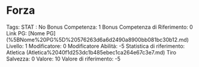 # Forza

Tags: STAT
: No
Bonus Competenza: 1
Bonus Competenza di Riferimento: 0
Link PG: [Nome PG] (%5BNome%20PG%5D%20576263d6a6d2490a8900bb081bc30b12.md)
Livello: 1
Modificatore: 0
Modificatore  Abilità: -5
Statistica di riferimento: Atletica (Atletica%2040f1d253dc1b485ebec1ca264e67c3e7.md)
Tiro Salvezza: 0
Valore: 10
Valore di riferimento: -5